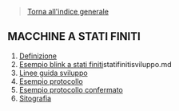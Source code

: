 
>[Torna all'indice generale](index.md)
## **MACCHINE A STATI FINITI**

1. [Definizione](statifinitibase.md)
2. [Esempio blink a stati finiti](statifinitiblink.md)statifinitisviluppo.md
3. [Linee guida sviluppo](statifinitisviluppo.md)
4. [Esempio protocollo](statifinitiesempio.md)
5. [Esempio protocollo confermato](statifiniticonfermato.md)
6. [Sitografia](statifinitisitografia.md)
